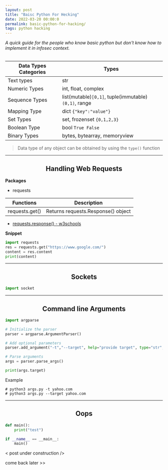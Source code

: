 ```yaml
---
layout: post
title: "Baisc Python For Hecking"
date: 2022-03-20 00:00:0
permalink: basic-python-for-hacking/
tags: python hacking
---
```


_A quick guide for the people who know basic python but don't know how to implement it in infosec context._
<br><br>

|Data Types Categories|Types|
|-|-|
|Text types|str|
|Numeric Types|int, float, complex|
|Sequence Types|list(mutable)`[0,1]`, tuple(immutable)`(0,1)`, range|
|Mapping Type|dict `{"key":"value"}`|
|Set Types|set, frozenset `{0,1,2,3}`|
|Boolean Type|bool `True False`|
|Binary Types|bytes, bytearray, memoryview|


> Data type of any object can be obtained by using the `type()` function

---
<center><h2>Handling Web Requests</h2></center>

__Packages__
- requests


|Functions|Description|
|-|-|
|requests.get()|Returns requests.Response() object

- [requests.response() - w3schools](https://www.w3schools.com/python/ref_requests_response.asp)


__Snippet__
```python
import requests
res = requests.get("https://www.google.com/")
content = res.content
print(content)
```
---
<center><h2>Sockets</h2></center> 

```python
import socket
```

---
<center><h2>Command line Arguments</h2></center>

```python
import argparse

# Initialize the parser
parser = argparse.ArgumentParser()

# Add optional parameters
parser.add_argument("-t","--target", help="provide target", type="str",default="google.com")

# Parse arguments
args = parser.parse_args()

print(args.target)

```
Example
```shell
# python3 args.py -t yahoo.com
# python3 args.py --target yahoo.com
```
---
<center><h2>Oops</h2></center>

```python
def main():
	print("test")

if __name__ == __main__:
	main()
```	

< post under construction />

come back later >>